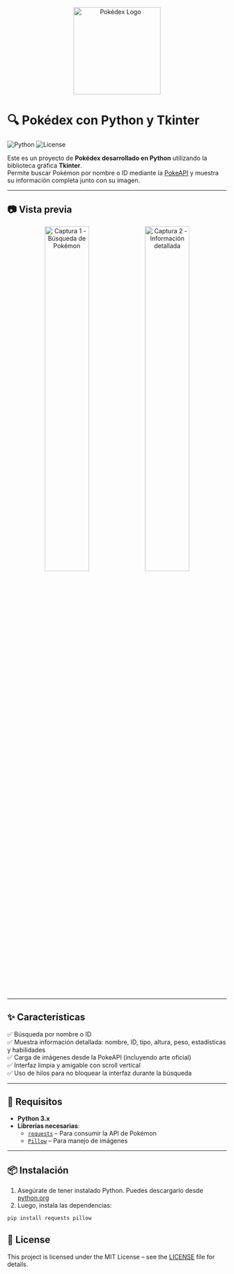 <div align="center">
  <img src="https://github.com/user-attachments/assets/9afe6f27-d94f-4e35-bc94-b86f6157930f " alt="Pokédex Logo" width="200" />
</div>

# 🔍 Pokédex con Python y Tkinter

![Python](https://img.shields.io/badge/python-3.13%2B-blue?logo=python&style=flat-square)
![License](https://img.shields.io/github/license/N1coTom55/pokedex-tkinter?style=flat-square)

Este es un proyecto de **Pokédex desarrollado en Python** utilizando la biblioteca gráfica **Tkinter**.  
Permite buscar Pokémon por nombre o ID mediante la [PokeAPI]( https://pokeapi.co/ ) y muestra su información completa junto con su imagen.

---

## 📷 Vista previa

<div align="center">
  <img src="https://github.com/user-attachments/assets/e9e2acfc-4c8f-4478-b0d6-a5c6527bb2de " alt="Captura 1 - Búsqueda de Pokémon" width="45%" />
  <img src="https://github.com/user-attachments/assets/97bb28f5-7d49-4c66-8b5d-253154f60e48 " alt="Captura 2 - Información detallada" width="45%" />
</div>

---

## ✨ Características

✅ Búsqueda por nombre o ID  
✅ Muestra información detallada: nombre, ID, tipo, altura, peso, estadísticas y habilidades  
✅ Carga de imágenes desde la PokeAPI (incluyendo arte oficial)  
✅ Interfaz limpia y amigable con scroll vertical  
✅ Uso de hilos para no bloquear la interfaz durante la búsqueda  

---

## 🧰 Requisitos

- **Python 3.x**
- **Librerías necesarias**:
  - [`requests`](https://docs.python-requests.org/en/latest/ ) – Para consumir la API de Pokémon
  - [`Pillow`](https://pillow.readthedocs.io/en/stable/ ) – Para manejo de imágenes

---

## 📦 Instalación

1. Asegúrate de tener instalado Python. Puedes descargarlo desde [python.org](https://www.python.org/downloads/ )
2. Luego, instala las dependencias:

```bash
pip install requests pillow
```

## 📄 License

This project is licensed under the MIT License – see the [LICENSE](LICENSE) file for details.
